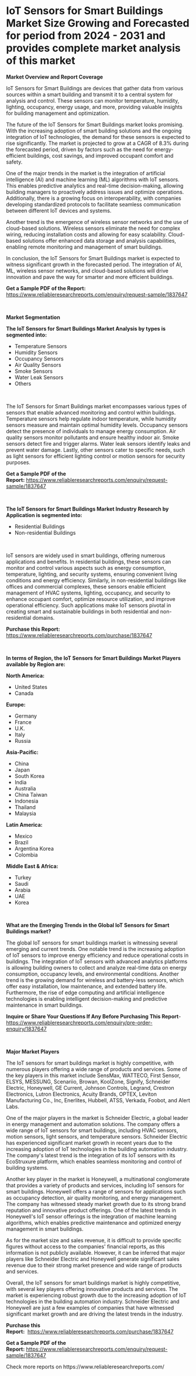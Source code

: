 <p><h1>IoT Sensors for Smart Buildings Market Size Growing and Forecasted for period from 2024 - 2031 and provides complete market analysis of this market</h1></p><p><strong>Market Overview and Report Coverage</strong></p>
<p><p>IoT Sensors for Smart Buildings are devices that gather data from various sources within a smart building and transmit it to a central system for analysis and control. These sensors can monitor temperature, humidity, lighting, occupancy, energy usage, and more, providing valuable insights for building management and optimization.</p><p>The future of the IoT Sensors for Smart Buildings market looks promising. With the increasing adoption of smart building solutions and the ongoing integration of IoT technologies, the demand for these sensors is expected to rise significantly. The market is projected to grow at a CAGR of 8.3% during the forecasted period, driven by factors such as the need for energy-efficient buildings, cost savings, and improved occupant comfort and safety.</p><p>One of the major trends in the market is the integration of artificial intelligence (AI) and machine learning (ML) algorithms with IoT sensors. This enables predictive analytics and real-time decision-making, allowing building managers to proactively address issues and optimize operations. Additionally, there is a growing focus on interoperability, with companies developing standardized protocols to facilitate seamless communication between different IoT devices and systems.</p><p>Another trend is the emergence of wireless sensor networks and the use of cloud-based solutions. Wireless sensors eliminate the need for complex wiring, reducing installation costs and allowing for easy scalability. Cloud-based solutions offer enhanced data storage and analysis capabilities, enabling remote monitoring and management of smart buildings.</p><p>In conclusion, the IoT Sensors for Smart Buildings market is expected to witness significant growth in the forecasted period. The integration of AI, ML, wireless sensor networks, and cloud-based solutions will drive innovation and pave the way for smarter and more efficient buildings.</p></p>
<p><strong>Get a Sample PDF of the Report:</strong> <a href="https://www.reliableresearchreports.com/enquiry/request-sample/1837647">https://www.reliableresearchreports.com/enquiry/request-sample/1837647</a></p>
<p>&nbsp;</p>
<p><strong>Market Segmentation</strong></p>
<p><strong>The IoT Sensors for Smart Buildings Market Analysis by types is segmented into:</strong></p>
<p><ul><li>Temperature Sensors</li><li>Humidity Sensors</li><li>Occupancy Sensors</li><li>Air Quality Sensors</li><li>Smoke Sensors</li><li>Water Leak Sensors</li><li>Others</li></ul></p>
<p>&nbsp;</p>
<p><p>The IoT Sensors for Smart Buildings market encompasses various types of sensors that enable advanced monitoring and control within buildings. Temperature sensors help regulate indoor temperature, while humidity sensors measure and maintain optimal humidity levels. Occupancy sensors detect the presence of individuals to manage energy consumption. Air quality sensors monitor pollutants and ensure healthy indoor air. Smoke sensors detect fire and trigger alarms. Water leak sensors identify leaks and prevent water damage. Lastly, other sensors cater to specific needs, such as light sensors for efficient lighting control or motion sensors for security purposes.</p></p>
<p><strong>Get a Sample PDF of the Report:</strong>&nbsp;<a href="https://www.reliableresearchreports.com/enquiry/request-sample/1837647">https://www.reliableresearchreports.com/enquiry/request-sample/1837647</a></p>
<p>&nbsp;</p>
<p><strong>The IoT Sensors for Smart Buildings Market Industry Research by Application is segmented into:</strong></p>
<p><ul><li>Residential Buildings</li><li>Non-residential Buildings</li></ul></p>
<p>&nbsp;</p>
<p><p>IoT sensors are widely used in smart buildings, offering numerous applications and benefits. In residential buildings, these sensors can monitor and control various aspects such as energy consumption, temperature, lighting, and security systems, ensuring convenient living conditions and energy efficiency. Similarly, in non-residential buildings like offices and commercial complexes, these sensors enable efficient management of HVAC systems, lighting, occupancy, and security to enhance occupant comfort, optimize resource utilization, and improve operational efficiency. Such applications make IoT sensors pivotal in creating smart and sustainable buildings in both residential and non-residential domains.</p></p>
<p><strong>Purchase this Report:</strong>&nbsp; <a href="https://www.reliableresearchreports.com/purchase/1837647">https://www.reliableresearchreports.com/purchase/1837647</a></p>
<p>&nbsp;</p>
<p><strong>In terms of Region, the IoT Sensors for Smart Buildings Market Players available by Region are:</strong></p>
<p>
    <p> <strong> North America: </strong>
        <ul>
            <li>United States</li>
            <li>Canada</li>
        </ul>
        </p> 
    <p> <strong> Europe: </strong>
        <ul>
            <li>Germany</li>
            <li>France</li>
            <li>U.K.</li>
            <li>Italy</li>
            <li>Russia</li>
        </ul>
        </p> 
    <p> <strong> Asia-Pacific: </strong>
        <ul>
            <li>China</li>
            <li>Japan</li>
            <li>South Korea</li>
            <li>India</li>
            <li>Australia</li>
            <li>China Taiwan</li>
            <li>Indonesia</li>
            <li>Thailand</li>
            <li>Malaysia</li>
        </ul>
        </p> 
    <p> <strong> Latin America: </strong>
        <ul>
            <li>Mexico</li>
            <li>Brazil</li>
            <li>Argentina Korea</li>
            <li>Colombia</li>
        </ul>
        </p> 
    <p> <strong> Middle East & Africa: </strong>
        <ul>
            <li>Turkey</li>
            <li>Saudi</li>
            <li>Arabia</li>
            <li>UAE</li>
            <li>Korea</li>
        </ul>
    </p>
    </p>
<p>&nbsp;</p>
<p><strong>What are the Emerging Trends in the Global IoT Sensors for Smart Buildings market?</strong></p>
<p><p>The global IoT sensors for smart buildings market is witnessing several emerging and current trends. One notable trend is the increasing adoption of IoT sensors to improve energy efficiency and reduce operational costs in buildings. The integration of IoT sensors with advanced analytics platforms is allowing building owners to collect and analyze real-time data on energy consumption, occupancy levels, and environmental conditions. Another trend is the growing demand for wireless and battery-less sensors, which offer easy installation, low maintenance, and extended battery life. Furthermore, the rise of edge computing and artificial intelligence technologies is enabling intelligent decision-making and predictive maintenance in smart buildings.</p></p>
<p><strong>Inquire or Share Your Questions If Any Before Purchasing This Report</strong>- <a href="https://www.reliableresearchreports.com/enquiry/pre-order-enquiry/1837647">https://www.reliableresearchreports.com/enquiry/pre-order-enquiry/1837647</a></p>
<p>&nbsp;</p>
<p><strong>Major Market Players</strong></p>
<p><p>The IoT sensors for smart buildings market is highly competitive, with numerous players offering a wide range of products and services. Some of the key players in this market include SensMax, WATTECO, First Sensor, ELSYS, MESSUNG, Scenariio, Browan, KoolZone, Signify, Schneider Electric, Honeywell, GE Current, Johnson Controls, Legrand, Crestron Electronics, Lutron Electronics, Acuity Brands, OPTEX, Leviton Manufacturing Co., Inc, Enerlites, Hubbell, ATSS, Verkada, Foobot, and Alert Labs.</p><p>One of the major players in the market is Schneider Electric, a global leader in energy management and automation solutions. The company offers a wide range of IoT sensors for smart buildings, including HVAC sensors, motion sensors, light sensors, and temperature sensors. Schneider Electric has experienced significant market growth in recent years due to the increasing adoption of IoT technologies in the building automation industry. The company's latest trend is the integration of its IoT sensors with its EcoStruxure platform, which enables seamless monitoring and control of building systems.</p><p>Another key player in the market is Honeywell, a multinational conglomerate that provides a variety of products and services, including IoT sensors for smart buildings. Honeywell offers a range of sensors for applications such as occupancy detection, air quality monitoring, and energy management. The company has witnessed steady market growth due to its strong brand reputation and innovative product offerings. One of the latest trends in Honeywell's IoT sensor offerings is the integration of machine learning algorithms, which enables predictive maintenance and optimized energy management in smart buildings.</p><p>As for the market size and sales revenue, it is difficult to provide specific figures without access to the companies' financial reports, as this information is not publicly available. However, it can be inferred that major players like Schneider Electric and Honeywell generate significant sales revenue due to their strong market presence and wide range of products and services.</p><p>Overall, the IoT sensors for smart buildings market is highly competitive, with several key players offering innovative products and services. The market is experiencing robust growth due to the increasing adoption of IoT technologies in the building automation industry. Schneider Electric and Honeywell are just a few examples of companies that have witnessed significant market growth and are driving the latest trends in the industry.</p></p>
<p><strong>Purchase this Report:</strong>&nbsp;&nbsp;<a href="https://www.reliableresearchreports.com/purchase/1837647">https://www.reliableresearchreports.com/purchase/1837647</a></p>
<p></p>
<p><strong>Get a Sample PDF of the Report:</strong>&nbsp;<a href="https://www.reliableresearchreports.com/enquiry/request-sample/1837647">https://www.reliableresearchreports.com/enquiry/request-sample/1837647</a></p>
<p>Check more reports on https://www.reliableresearchreports.com/</p>
